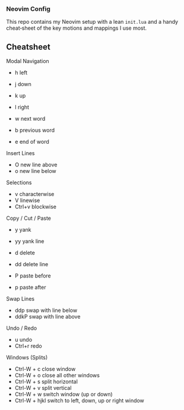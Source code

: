 ### Neovim Config

This repo contains my Neovim setup with a lean `init.lua` and a handy cheat‑sheet of the key motions and mappings I use most.

## Cheatsheet

Modal Navigation
- h left
- j down
- k up
- l right

- w next word
- b previous word
- e end of word

Insert Lines
- O new line above
- o new line below

Selections
- v characterwise
- V linewise
- Ctrl+v blockwise

Copy / Cut / Paste
- y yank
- yy yank line

- d delete
- dd delete line

- P paste before
- p paste after

Swap Lines
- ddp swap with line below
- ddkP swap with line above

Undo / Redo
- u undo
- Ctrl+r redo

Windows (Splits)
- Ctrl-W + c close window
- Ctrl-W + o close all other windows
- Ctrl-W + s split horizontal
- Ctrl-W + v split vertical
- Ctrl-W + w switch window (up or down)
- Ctrl-W + hjkl switch to left, down, up or right window
